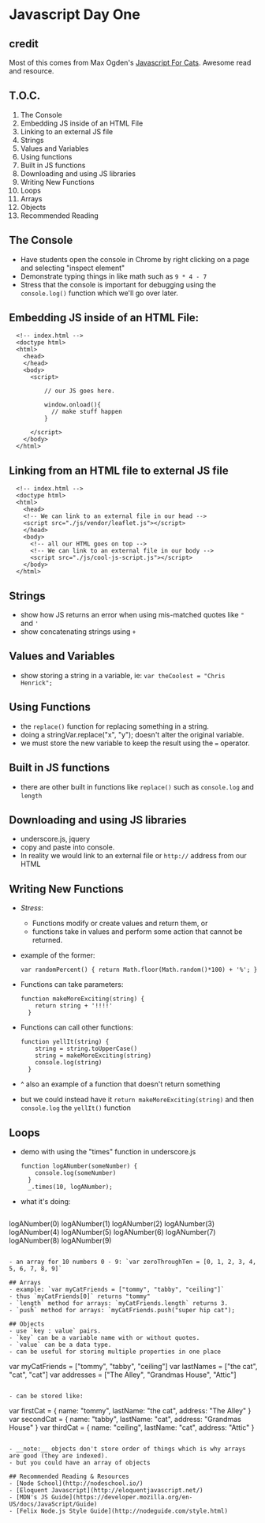 # Javascript Day One

## credit

Most of this comes from Max Ogden's [Javascript For Cats](http://jsforcats.com/#basics). Awesome read and resource.

## T.O.C.

1. The Console
2. Embedding JS inside of an HTML File
2. Linking to an external JS file
2. Strings
3. Values and Variables
4. Using functions
5. Built in JS functions
6. Downloading and using JS libraries
7. Writing New Functions
8. Loops
9. Arrays
10. Objects
11. Recommended Reading

## The Console
- Have students open the console in Chrome by right clicking on a page and selecting "inspect element"
- Demonstrate typing things in like math such as `9 * 4 - 7`
- Stress that the console is important for debugging using the `console.log()` function which we'll go over later.

## Embedding JS inside of an HTML File:

```
  <!-- index.html -->    
  <doctype html>
  <html>
    <head>      
    </head>
    <body>
      <script>          

          // our JS goes here.
          
          window.onload(){
            // make stuff happen
          }

      </script>  
    </body>
  </html>
```

## Linking from an HTML file to external JS file

```
  <!-- index.html -->    
  <doctype html>
  <html>
    <head>
    <!-- We can link to an external file in our head -->
    <script src="./js/vendor/leaflet.js"></script>      
    </head>
    <body>
      <!-- all our HTML goes on top -->
      <!-- We can link to an external file in our body -->      
      <script src="./js/cool-js-script.js"></script>  
    </body>
  </html>
```

## Strings
- show how JS returns an error when using mis-matched quotes like `"` and `'`
- show concatenating strings using `+`

## Values and Variables
- show storing a string in a variable, ie: `var theCoolest = "Chris Henrick";`

## Using Functions
- the `replace()` function for replacing something in a string.
- doing a stringVar.replace("x", "y"); doesn't alter the original variable.
- we must store the new variable to keep the result using the `=` operator.

## Built in JS functions
- there are other built in functions like `replace()` such as `console.log` and `length`

## Downloading and using JS libraries
- underscore.js, jquery
- copy and paste into console. 
- In reality we would link to an external file or `http://` address from our HTML

## Writing New Functions
- _Stress_: 
  - Functions modify or create values and return them, or 
  - functions take in values and perform some action that cannot be returned.
- example of the former:
  
  `var randomPercent() { return Math.floor(Math.random()*100) + '%'; }`
  
- Functions can take parameters:
  
  ```
  function makeMoreExciting(string) {
	  return string + '!!!!'
	}
  ```
- Functions can call other functions:
  
  ```
  function yellIt(string) {
	  string = string.toUpperCase()
	  string = makeMoreExciting(string)
	  console.log(string)
	}
  ```
- ^ also an example of a function that doesn't return something
- but we could instead have it `return makeMoreExciting(string)` and then `console.log` the `yellIt()` function

## Loops
- demo with using the "times" function in underscore.js
  
  ```
  function logANumber(someNumber) {
	  console.log(someNumber)
	}
	_.times(10, logANumber);
  ```
- what it's doing:

  ```
logANumber(0)
logANumber(1)
logANumber(2)
logANumber(3)
logANumber(4)
logANumber(5)
logANumber(6)
logANumber(7)
logANumber(8)
logANumber(9)
  ```
  
- an array for 10 numbers 0 - 9: `var zeroThroughTen = [0, 1, 2, 3, 4, 5, 6, 7, 8, 9]`

## Arrays
- example: `var myCatFriends = ["tommy", "tabby", "ceiling"]`
- thus `myCatFriends[0]` returns "tommy"
- `length` method for arrays: `myCatFriends.length` returns 3.
- `push` method for arrays: `myCatFriends.push("super hip cat");

## Objects
- use `key : value` pairs. 
- `key` can be a variable name with or without quotes.
- `value` can be a data type.
- can be useful for storing multiple properties in one place

```
var myCatFriends = ["tommy", "tabby", "ceiling"]
var lastNames = ["the cat", "cat", "cat"]
var addresses = ["The Alley", "Grandmas House", "Attic"]
```

- can be stored like:

```
var firstCat = { name: "tommy", lastName: "the cat", address: "The Alley" }
var secondCat = { name: "tabby", lastName: "cat", address: "Grandmas House" }
var thirdCat = { name: "ceiling", lastName: "cat", address: "Attic" }
```

- __note:__ objects don't store order of things which is why arrays are good (they are indexed).
- but you could have an array of objects

## Recommended Reading & Resources
- [Node School](http://nodeschool.io/)
- [Eloquent Javascript](http://eloquentjavascript.net/)
- [MDN's JS Guide](https://developer.mozilla.org/en-US/docs/JavaScript/Guide)
- [Felix Node.js Style Guide](http://nodeguide.com/style.html)